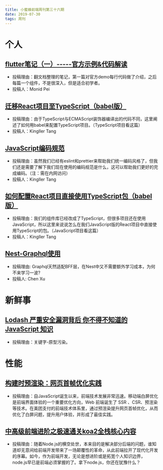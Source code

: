 ```yaml
---
title: 小蜜蜂前端周刊第三十六期
date: 2019-07-30
tags: 周刊
---
```


# 个人

## [flutter笔记（一）-----官方示例&代码解读](https://www.jianshu.com/p/aa341475bf61)

- 投稿理由：翻文档整理的笔记，第一篇对官方demo每行代码做了介绍，之后每篇一个组件，不是很深入，但是适合初学者。
- 投稿人：Monid Pei

## [迁移React项目至TypeScript（babel版）](https://www.jianshu.com/p/ad5831aca286)

- 投稿理由：由于TypeScript与ECMAScript装饰器编译出的代码不同，这里阐述了如何用babel来配置TypeScript项目。（TypeScript项目看这篇）
- 投稿人：Kingller Tang

## [JavaScript编码规范](http://wiki.gaiaworks.cn:8090/pages/viewpage.action?pageId=42143515)

- 投稿理由：虽然我们已经有eslint和prettier来帮助我们统一编码风格了，但我们还是需要了解下我们现在使用的编码规范是什么，这可以帮助我们更好的完成编码。（注：需在内网访问）
- 投稿人：Kingller Tang

## [如何配置React项目直接使用TypeScript包（babel版）](https://www.jianshu.com/p/0f857b3c30ef)

- 投稿理由：我们的组件库已经改成了TypeScript，但很多项目还在使用JavaScript，所以这里来说说怎么在我们JavaScript版的React项目中直接使用TypeScript的包。（JavaScript项目看这篇）
- 投稿人：Kingller Tang

## [Nest-Graphql使用](https://www.jianshu.com/p/d3d8b861afa6)

- 投稿理由: Graphql天然适配BFF层，在Nest中又不需要额外学习成本，为何不来学习一波?
- 投稿人: Chen Xu

# 新鲜事

##  [Lodash 严重安全漏洞背后 你不得不知道的 JavaScript 知识](https://zhuanlan.zhihu.com/p/73186974)

- 投稿理由：关键字-原型污染。

# 性能

## [构建时预渲染：网页首帧优化实践](https://tech.meituan.com/2018/11/15/first-contentful-paint-practice.html)

- 投稿理由：自JavaScript诞生以来，前端技术发展非常迅速。移动端白屏优化是前端界面体验的一个重要优化方向，Web 前端诞生了 SSR 、CSR、预渲染等技术。在美团支付的前端技术体系里，通过预渲染提升网页首帧优化，从而优化了白屏问题，提升用户体验，并形成了最佳实践。

## [中高级前端进阶之极速通关koa2全栈核心内容](https://juejin.im/post/5d3c51ad6fb9a07ead5a42bf#heading-5)

- 投稿理由：随着Node.js的横空处世，本来目的是解决部分后端的问题，谁知道却无意间给前端开发带来了一场颠覆性的革命，从此前端拉开了现代化开发的序幕。如今，作为前端开发，无论是想进阶或是拓宽个人知识边界，node.js早已是前端必须掌握的了。拿下node.js，你还在犹豫什么？